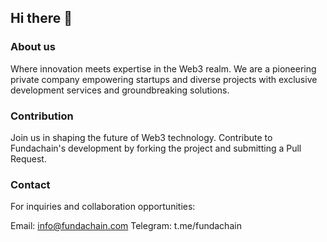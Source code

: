 ## Hi there 👋

### About us
Where innovation meets expertise in the Web3 realm. We are a pioneering private company empowering startups and diverse projects with exclusive development services and groundbreaking solutions.

### Contribution
Join us in shaping the future of Web3 technology. Contribute to Fundachain's development by forking the project and submitting a Pull Request.

### Contact
For inquiries and collaboration opportunities:

Email: info@fundachain.com
Telegram: t.me/fundachain


